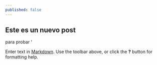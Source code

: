 ```yaml
---
published: false
---
```

## Este es un nuevo post
para probar '

Enter text in [Markdown](http://daringfireball.net/projects/markdown/). Use the toolbar above, or click the **?** button for formatting help.
